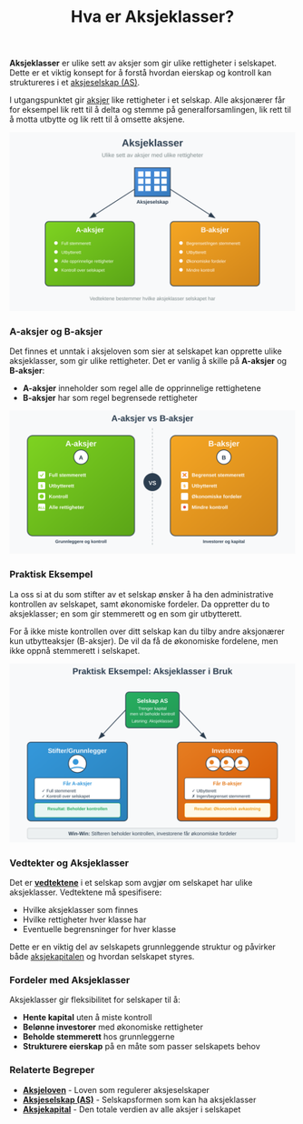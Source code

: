 ﻿---
title: "Hva er Aksjeklasser?"
seoTitle: "Hva er Aksjeklasser?"
description: '**Aksjeklasser** er ulike sett av aksjer som gir ulike rettigheter i selskapet. Dette er et viktig konsept for å forstå hvordan eierskap og kontroll kan struk...'
---

**Aksjeklasser** er ulike sett av aksjer som gir ulike rettigheter i selskapet. Dette er et viktig konsept for å forstå hvordan eierskap og kontroll kan struktureres i et [aksjeselskap (AS)](/blogs/regnskap/hva-er-et-aksjeselskap "Hva er et Aksjeselskap? Komplett Guide til Selskapsformen").

I utgangspunktet gir [aksjer](/blogs/regnskap/hva-er-en-aksje "Hva er en Aksje? En Enkel Forklaring") like rettigheter i et selskap. Alle aksjonærer får for eksempel lik rett til å delta og stemme på generalforsamlingen, lik rett til å motta utbytte og lik rett til å omsette aksjene.

![Illustrasjon som viser konseptet om aksjeklasser](hva-er-aksjeklasser-image.svg)

### A-aksjer og B-aksjer

Det finnes et unntak i aksjeloven som sier at selskapet kan opprette ulike aksjeklasser, som gir ulike rettigheter. Det er vanlig å skille på **A-aksjer** og **B-aksjer**:

- **A-aksjer** inneholder som regel alle de opprinnelige rettighetene
- **B-aksjer** har som regel begrensede rettigheter

![Sammenligning av A-aksjer og B-aksjer med deres respektive rettigheter](a-aksjer-vs-b-aksjer.svg)

### Praktisk Eksempel

La oss si at du som stifter av et selskap ønsker å ha den administrative kontrollen av selskapet, samt økonomiske fordeler. Da oppretter du to aksjeklasser; en som gir stemmerett og en som gir utbytterett.

For å ikke miste kontrollen over ditt selskap kan du tilby andre aksjonærer kun utbytteaksjer (B-aksjer). De vil da få de økonomiske fordelene, men ikke oppnå stemmerett i selskapet.

![Eksempel på hvordan aksjeklasser brukes for å beholde kontroll](aksjeklasser-eksempel.svg)

### Vedtekter og Aksjeklasser

Det er **[vedtektene](/blogs/regnskap/hva-er-vedtekter-for-aksjeselskap "Hva er Vedtekter for Aksjeselskap? Krav og Innhold")** i et selskap som avgjør om selskapet har ulike aksjeklasser. Vedtektene må spesifisere:

- Hvilke aksjeklasser som finnes
- Hvilke rettigheter hver klasse har
- Eventuelle begrensninger for hver klasse

Dette er en viktig del av selskapets grunnleggende struktur og påvirker både [aksjekapitalen](/blogs/regnskap/hva-er-aksjekapital "Hva er Aksjekapital? Krav og Forklaring") og hvordan selskapet styres.

### Fordeler med Aksjeklasser

Aksjeklasser gir fleksibilitet for selskaper til å:

- **Hente kapital** uten å miste kontroll
- **Belønne investorer** med økonomiske rettigheter
- **Beholde stemmerett** hos grunnleggerne
- **Strukturere eierskap** på en måte som passer selskapets behov

### Relaterte Begreper

- **[Aksjeloven](/blogs/regnskap/hva-er-aksjeloven "Hva er Aksjeloven? Regler for Aksjeselskaper i Norge")** - Loven som regulerer aksjeselskaper
- **[Aksjeselskap (AS)](/blogs/regnskap/hva-er-et-aksjeselskap "Hva er et Aksjeselskap? Komplett Guide til Selskapsformen")** - Selskapsformen som kan ha aksjeklasser
- **[Aksjekapital](/blogs/regnskap/hva-er-aksjekapital "Hva er Aksjekapital? Krav og Forklaring")** - Den totale verdien av alle aksjer i selskapet











